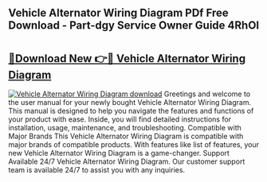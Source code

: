 ## Vehicle Alternator Wiring Diagram PDf Free Download - Part-dgy Service Owner Guide 4RhOI

# <h2><a href="http://dfp3giq.blite.top/?on=Vehicle+Alternator+Wiring+Diagram">🔗Download New 👉🔴 Vehicle Alternator Wiring Diagram</a></h2>

[![Vehicle Alternator Wiring Diagram download](https://i.imgur.com/lujVjoI.png)](http://dfp3giq.blite.top/?on=Vehicle+Alternator+Wiring+Diagram)
Greetings and welcome to the user manual for your newly bought Vehicle Alternator Wiring Diagram. This manual is designed to help you navigate the features and functions of your product with ease. Inside, you will find detailed instructions for installation, usage, maintenance, and troubleshooting. Compatible with Major Brands This Vehicle Alternator Wiring Diagram is compatible with major brands of compatible products. With features like list of features, your new Vehicle Alternator Wiring Diagram is a game-changer. Support Available 24/7 Vehicle Alternator Wiring Diagram. Our customer support team is available 24/7 to assist you with any inquiries.
